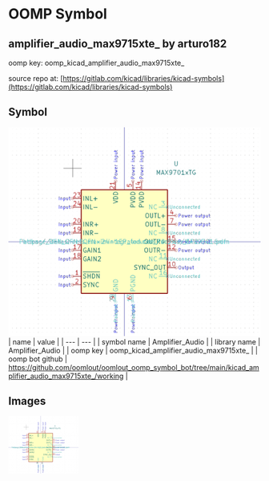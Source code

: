 # OOMP Symbol  
## amplifier_audio_max9715xte_  by arturo182  
  
oomp key: oomp_kicad_amplifier_audio_max9715xte_  
  
source repo at: [https://gitlab.com/kicad/libraries/kicad-symbols](https://gitlab.com/kicad/libraries/kicad-symbols)  
## Symbol  
  
[![working.png](working_600.png)](working.png)  
| name | value | 
| --- | --- | 
| symbol name | Amplifier_Audio | 
| library name | Amplifier_Audio | 
| oomp key | oomp_kicad_amplifier_audio_max9715xte_ | 
| oomp bot github | https://github.com/oomlout/oomlout_oomp_symbol_bot/tree/main/kicad_amplifier_audio_max9715xte_/working | 
## Images  
  
[![working.png](working_140.png)](working.png)  
